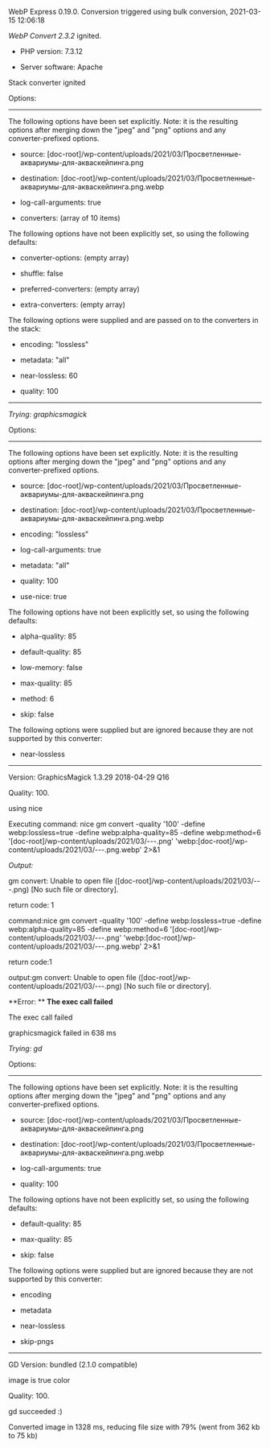 WebP Express 0.19.0. Conversion triggered using bulk conversion, 2021-03-15 12:06:18

*WebP Convert 2.3.2*  ignited.
- PHP version: 7.3.12
- Server software: Apache

Stack converter ignited

Options:
------------
The following options have been set explicitly. Note: it is the resulting options after merging down the "jpeg" and "png" options and any converter-prefixed options.
- source: [doc-root]/wp-content/uploads/2021/03/Просветленные-аквариумы-для-акваскейпинга.png
- destination: [doc-root]/wp-content/uploads/2021/03/Просветленные-аквариумы-для-акваскейпинга.png.webp
- log-call-arguments: true
- converters: (array of 10 items)

The following options have not been explicitly set, so using the following defaults:
- converter-options: (empty array)
- shuffle: false
- preferred-converters: (empty array)
- extra-converters: (empty array)

The following options were supplied and are passed on to the converters in the stack:
- encoding: "lossless"
- metadata: "all"
- near-lossless: 60
- quality: 100
------------


*Trying: graphicsmagick* 

Options:
------------
The following options have been set explicitly. Note: it is the resulting options after merging down the "jpeg" and "png" options and any converter-prefixed options.
- source: [doc-root]/wp-content/uploads/2021/03/Просветленные-аквариумы-для-акваскейпинга.png
- destination: [doc-root]/wp-content/uploads/2021/03/Просветленные-аквариумы-для-акваскейпинга.png.webp
- encoding: "lossless"
- log-call-arguments: true
- metadata: "all"
- quality: 100
- use-nice: true

The following options have not been explicitly set, so using the following defaults:
- alpha-quality: 85
- default-quality: 85
- low-memory: false
- max-quality: 85
- method: 6
- skip: false

The following options were supplied but are ignored because they are not supported by this converter:
- near-lossless
------------

Version: GraphicsMagick 1.3.29 2018-04-29 Q16 
Quality: 100. 
using nice
Executing command: nice gm convert -quality '100' -define webp:lossless=true -define webp:alpha-quality=85 -define webp:method=6 '[doc-root]/wp-content/uploads/2021/03/---.png' 'webp:[doc-root]/wp-content/uploads/2021/03/---.png.webp' 2>&1

*Output:* 
gm convert: Unable to open file ([doc-root]/wp-content/uploads/2021/03/---.png) [No such file or directory].

return code: 1
command:nice gm convert -quality '100' -define webp:lossless=true -define webp:alpha-quality=85 -define webp:method=6 '[doc-root]/wp-content/uploads/2021/03/---.png' 'webp:[doc-root]/wp-content/uploads/2021/03/---.png.webp' 2>&1
return code:1
output:gm convert: Unable to open file ([doc-root]/wp-content/uploads/2021/03/---.png) [No such file or directory].

**Error: ** **The exec call failed** 
The exec call failed
graphicsmagick failed in 638 ms

*Trying: gd* 

Options:
------------
The following options have been set explicitly. Note: it is the resulting options after merging down the "jpeg" and "png" options and any converter-prefixed options.
- source: [doc-root]/wp-content/uploads/2021/03/Просветленные-аквариумы-для-акваскейпинга.png
- destination: [doc-root]/wp-content/uploads/2021/03/Просветленные-аквариумы-для-акваскейпинга.png.webp
- log-call-arguments: true
- quality: 100

The following options have not been explicitly set, so using the following defaults:
- default-quality: 85
- max-quality: 85
- skip: false

The following options were supplied but are ignored because they are not supported by this converter:
- encoding
- metadata
- near-lossless
- skip-pngs
------------

GD Version: bundled (2.1.0 compatible)
image is true color
Quality: 100. 
gd succeeded :)

Converted image in 1328 ms, reducing file size with 79% (went from 362 kb to 75 kb)
